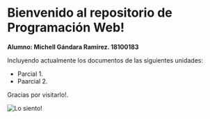 # Bienvenido al repositorio de Programación Web!  
**Alumno: Michell Gándara Ramírez. 18100183**

Incluyendo actualmente los documentos de las siguientes unidades:

- Parcial 1.
- Paarcial 2.

Gracias por visitarlo!.

![Lo siento!](https://i.pinimg.com/originals/f6/6c/b5/f66cb52f9397794086c643c43a0d9f06.png)